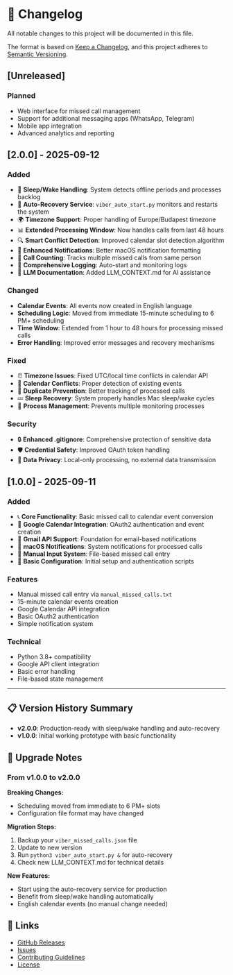 # 📝 Changelog

All notable changes to this project will be documented in this file.

The format is based on [Keep a Changelog](https://keepachangelog.com/en/1.0.0/),
and this project adheres to [Semantic Versioning](https://semver.org/spec/v2.0.0.html).

## [Unreleased]

### Planned
- Web interface for missed call management
- Support for additional messaging apps (WhatsApp, Telegram)
- Mobile app integration
- Advanced analytics and reporting

## [2.0.0] - 2025-09-12

### Added
- 🌅 **Sleep/Wake Handling**: System detects offline periods and processes backlog
- 🔄 **Auto-Recovery Service**: `viber_auto_start.py` monitors and restarts the system
- 🌍 **Timezone Support**: Proper handling of Europe/Budapest timezone
- 📊 **Extended Processing Window**: Now handles calls from last 48 hours
- 🔍 **Smart Conflict Detection**: Improved calendar slot detection algorithm
- 📱 **Enhanced Notifications**: Better macOS notification formatting
- 🔢 **Call Counting**: Tracks multiple missed calls from same person
- 📝 **Comprehensive Logging**: Auto-start and monitoring logs
- 🤖 **LLM Documentation**: Added LLM_CONTEXT.md for AI assistance

### Changed
- **Calendar Events**: All events now created in English language
- **Scheduling Logic**: Moved from immediate 15-minute scheduling to 6 PM+ scheduling
- **Time Window**: Extended from 1 hour to 48 hours for processing missed calls
- **Error Handling**: Improved error messages and recovery mechanisms

### Fixed
- ⏰ **Timezone Issues**: Fixed UTC/local time conflicts in calendar API
- 📅 **Calendar Conflicts**: Proper detection of existing events
- 🔄 **Duplicate Prevention**: Better tracking of processed calls
- 💤 **Sleep Recovery**: System properly handles Mac sleep/wake cycles
- 🔀 **Process Management**: Prevents multiple monitoring processes

### Security
- 🔒 **Enhanced .gitignore**: Comprehensive protection of sensitive data
- 🛡️ **Credential Safety**: Improved OAuth token handling
- 📝 **Data Privacy**: Local-only processing, no external data transmission

## [1.0.0] - 2025-09-11

### Added
- 📞 **Core Functionality**: Basic missed call to calendar event conversion
- 📅 **Google Calendar Integration**: OAuth2 authentication and event creation
- 📧 **Gmail API Support**: Foundation for email-based notifications
- 📱 **macOS Notifications**: System notifications for processed calls
- 📝 **Manual Input System**: File-based missed call entry
- 🔧 **Basic Configuration**: Initial setup and authentication scripts

### Features
- Manual missed call entry via `manual_missed_calls.txt`
- 15-minute calendar events creation
- Google Calendar API integration
- Basic OAuth2 authentication
- Simple notification system

### Technical
- Python 3.8+ compatibility
- Google API client integration
- Basic error handling
- File-based state management

---

## 📋 Version History Summary

- **v2.0.0**: Production-ready with sleep/wake handling and auto-recovery
- **v1.0.0**: Initial working prototype with basic functionality

## 🚀 Upgrade Notes

### From v1.0.0 to v2.0.0

**Breaking Changes:**
- Scheduling moved from immediate to 6 PM+ slots
- Configuration file format may have changed

**Migration Steps:**
1. Backup your `viber_missed_calls.json` file
2. Update to new version
3. Run `python3 viber_auto_start.py &` for auto-recovery
4. Check new LLM_CONTEXT.md for technical details

**New Features:**
- Start using the auto-recovery service for production
- Benefit from sleep/wake handling automatically
- English calendar events (no manual change needed)

## 🔗 Links

- [GitHub Releases](https://github.com/YOUR_USERNAME/viber-missed-call-scheduler/releases)
- [Issues](https://github.com/YOUR_USERNAME/viber-missed-call-scheduler/issues)
- [Contributing Guidelines](CONTRIBUTING.md)
- [License](LICENSE)